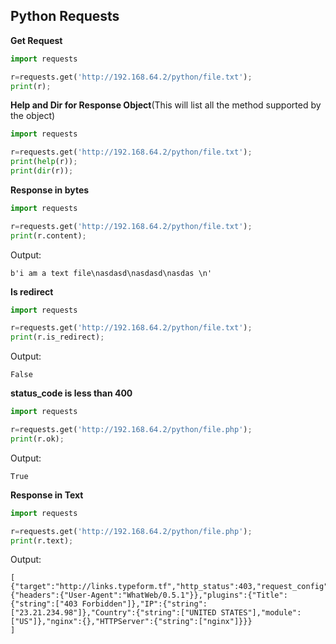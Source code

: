 ## Python Requests

__Get Request__
```python
import requests

r=requests.get('http://192.168.64.2/python/file.txt');
print(r);
```

__Help and Dir for Response Object__(This will list all the method supported by the object)
```python
import requests

r=requests.get('http://192.168.64.2/python/file.txt');
print(help(r));
print(dir(r));
```

__Response in bytes__
```python
import requests

r=requests.get('http://192.168.64.2/python/file.txt');
print(r.content);
```

Output:

```console
b'i am a text file\nasdasd\nasdasd\nasdas \n'

```



__Is redirect__
```python
import requests

r=requests.get('http://192.168.64.2/python/file.txt');
print(r.is_redirect);
```

Output:

```console
False

```



__status_code is less than 400__
```python
import requests

r=requests.get('http://192.168.64.2/python/file.php');
print(r.ok);
```

Output:

```console
True

```



__Response in Text__
```python
import requests

r=requests.get('http://192.168.64.2/python/file.php');
print(r.text);
```

Output:

```console
[
{"target":"http://links.typeform.tf","http_status":403,"request_config":{"headers":{"User-Agent":"WhatWeb/0.5.1"}},"plugins":{"Title":{"string":["403 Forbidden"]},"IP":{"string":["23.21.234.98"]},"Country":{"string":["UNITED STATES"],"module":["US"]},"nginx":{},"HTTPServer":{"string":["nginx"]}}}
]
```



